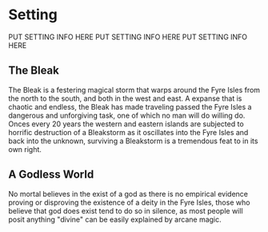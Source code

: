# Setting

PUT SETTING INFO HERE
PUT SETTING INFO HERE
PUT SETTING INFO HERE

## The Bleak
The Bleak is a festering magical storm that warps around the Fyre Isles from the north to the south, and both in the west and east. A expanse that is chaotic and endless, the Bleak has made traveling passed the Fyre Isles a dangerous and unforgiving task, one of which no man will do willing do. Onces every 20 years the western and eastern islands are subjected to horrific destruction of a Bleakstorm as it oscillates into the Fyre Isles and back into the unknown, surviving a Bleakstorm is a tremendous feat to in its own right.

## A Godless World
No mortal believes in the exist of a god as there is no empirical evidence proving or disproving the existence of a deity in the Fyre Isles, those who believe that god does exist tend to do so in silence, as most people will posit anything "divine" can be easily explained by arcane magic.

